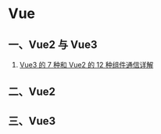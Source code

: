 # Vue

## 一、Vue2 与 Vue3

1. [Vue3 的 7 种和 Vue2 的 12 种组件通信详解](Vue3的7种和Vue2的12种组件通信详解.md)

## 二、Vue2

## 三、Vue3
